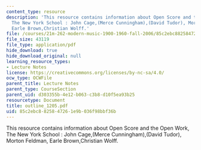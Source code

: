 ```yaml
---
content_type: resource
description: 'This resource contains information about Open Score and the Open Work,
  The New York School : John Cage,(Merce Cunningham),(David Tudor), Morton Feldman,
  Earle Brown,Christian Wolff.'
file: /courses/21m-262-modern-music-1900-1960-fall-2006/85c2ebc8825847261e9b036f98bbf36b_outline_1205.pdf
file_size: 43119
file_type: application/pdf
hide_download: true
hide_download_original: null
learning_resource_types:
- Lecture Notes
license: https://creativecommons.org/licenses/by-nc-sa/4.0/
ocw_type: OCWFile
parent_title: Lecture Notes
parent_type: CourseSection
parent_uid: d303355b-4e12-b063-c3b8-d10f5ea93b25
resourcetype: Document
title: outline_1205.pdf
uid: 85c2ebc8-8258-4726-1e9b-036f98bbf36b
---
```

This resource contains information about Open Score and the Open Work, The New York School : John Cage,(Merce Cunningham),(David Tudor), Morton Feldman, Earle Brown,Christian Wolff.